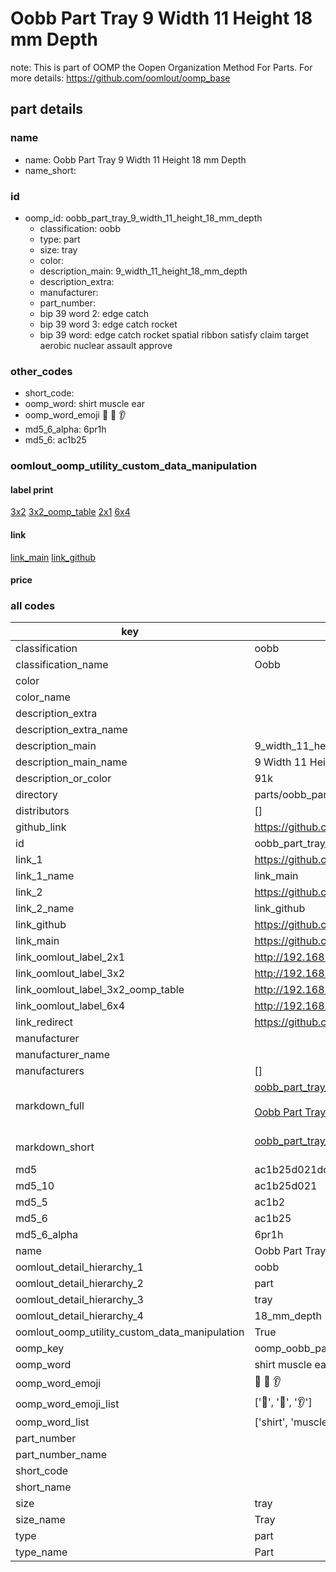 # Oobb Part Tray 9 Width 11 Height 18 mm Depth  

note: This is part of OOMP the Oopen Organization Method For Parts. For more details: https://github.com/oomlout/oomp_base

##  part details
  







### name
* name: Oobb Part Tray 9 Width 11 Height 18 mm Depth
* name_short: 
### id
* oomp_id: oobb_part_tray_9_width_11_height_18_mm_depth
  * classification: oobb
  * type: part
  * size: tray
  * color: 
  * description_main: 9_width_11_height_18_mm_depth
  * description_extra: 
  * manufacturer: 
  * part_number: 
  * bip 39 word 2: edge catch
  * bip 39 word 3: edge catch rocket
  * bip 39 word: edge catch rocket spatial ribbon satisfy claim target aerobic nuclear assault approve

### other_codes
* short_code: 
* oomp_word: shirt muscle ear
* oomp_word_emoji :shirt: :muscle: :ear:
* md5_6_alpha: 6pr1h
* md5_6: ac1b25






### oomlout_oomp_utility_custom_data_manipulation
#### label print
[3x2](http://192.168.1.245:1112/?label=oomp%206pr1h)
[3x2_oomp_table](http://192.168.1.108:1112/?label=oomp%206pr1h)
[2x1](http://192.168.1.242:1112/?label=oomp%206pr1h)
[6x4](http://192.168.1.55:1112/?label=oomp%206pr1h)    

#### link

[link_main](https://github.com/oomlout/oomlout_oomp_version_1_messy/tree/main/parts/oobb_part_tray_9_width_11_height_18_mm_depth) [link_github](https://github.com/oomlout/oomlout_oomp_version_1_messy/tree/main/parts/oobb_part_tray_9_width_11_height_18_mm_depth)                             

#### price







### all codes 
| key | value |  
| --- | --- |  
| classification | oobb |  
| classification_name | Oobb |  
| color |  |  
| color_name |  |  
| description_extra |  |  
| description_extra_name |  |  
| description_main | 9_width_11_height_18_mm_depth |  
| description_main_name | 9 Width 11 Height 18 mm Depth |  
| description_or_color | 91k |  
| directory | parts/oobb_part_tray_9_width_11_height_18_mm_depth |  
| distributors | [] |  
| github_link | https://github.com/oomlout/oomlout_oomp_part_src/tree/main/parts/oobb_part_tray_9_width_11_height_18_mm_depth |  
| id | oobb_part_tray_9_width_11_height_18_mm_depth |  
| link_1 | https://github.com/oomlout/oomlout_oomp_version_1_messy/tree/main/parts/oobb_part_tray_9_width_11_height_18_mm_depth |  
| link_1_name | link_main |  
| link_2 | https://github.com/oomlout/oomlout_oomp_version_1_messy/tree/main/parts/oobb_part_tray_9_width_11_height_18_mm_depth |  
| link_2_name | link_github |  
| link_github | https://github.com/oomlout/oomlout_oomp_version_1_messy/tree/main/parts/oobb_part_tray_9_width_11_height_18_mm_depth |  
| link_main | https://github.com/oomlout/oomlout_oomp_version_1_messy/tree/main/parts/oobb_part_tray_9_width_11_height_18_mm_depth |  
| link_oomlout_label_2x1 | http://192.168.1.242:1112/?label=oomp%206pr1h |  
| link_oomlout_label_3x2 | http://192.168.1.245:1112/?label=oomp%206pr1h |  
| link_oomlout_label_3x2_oomp_table | http://192.168.1.108:1112/?label=oomp%206pr1h |  
| link_oomlout_label_6x4 | http://192.168.1.55:1112/?label=oomp%206pr1h |  
| link_redirect | https://github.com/oomlout/oomlout_oomp_version_1_messy/tree/main/parts/oobb_part_tray_9_width_11_height_18_mm_depth |  
| manufacturer |  |  
| manufacturer_name |  |  
| manufacturers | [] |  
| markdown_full | [oobb_part_tray_9_width_11_height_18_mm_depth](none)<br>[](none)<br>[Oobb Part Tray 9 Width 11 Height 18 Mm Depth](none)<br><br> |  
| markdown_short | [oobb_part_tray_9_width_11_height_18_mm_depth](none)<br><br> |  
| md5 | ac1b25d021dde536fd5c8d0976c90232 |  
| md5_10 | ac1b25d021 |  
| md5_5 | ac1b2 |  
| md5_6 | ac1b25 |  
| md5_6_alpha | 6pr1h |  
| name | Oobb Part Tray 9 Width 11 Height 18 mm Depth |  
| oomlout_detail_hierarchy_1 | oobb |  
| oomlout_detail_hierarchy_2 | part |  
| oomlout_detail_hierarchy_3 | tray |  
| oomlout_detail_hierarchy_4 | 18_mm_depth |  
| oomlout_oomp_utility_custom_data_manipulation | True |  
| oomp_key | oomp_oobb_part_tray_9_width_11_height_18_mm_depth |  
| oomp_word | shirt muscle ear |  
| oomp_word_emoji | :shirt: :muscle: :ear: |  
| oomp_word_emoji_list | [':shirt:', ':muscle:', ':ear:'] |  
| oomp_word_list | ['shirt', 'muscle', 'ear'] |  
| part_number |  |  
| part_number_name |  |  
| short_code |  |  
| short_name |  |  
| size | tray |  
| size_name | Tray |  
| type | part |  
| type_name | Part |  
